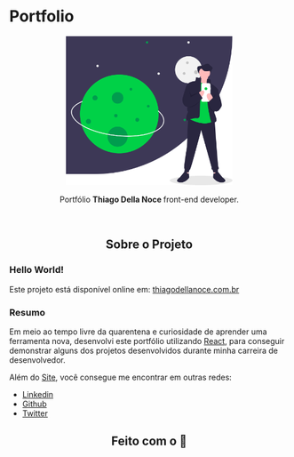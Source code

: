 # Portfolio

<p align="center">
  <img width="300px" src="./READMEIMG.gif" alt="imagem figurando - O mundo em suas mãos">

  <p align="center">Portfólio <strong>Thiago Della Noce </strong> front-end developer.</p>

  <br>
</p>

## <p align="center">Sobre o Projeto</p>

### Hello World!

Este projeto está disponível online em: [thiagodellanoce.com.br](https://www.thiagodellanoce.com.br/)

### Resumo

Em meio ao tempo livre da quarentena e curiosidade de aprender uma ferramenta nova, desenvolvi este portfólio utilizando
[React](https://github.com/facebook/create-react-app), para conseguir demonstrar alguns dos projetos desenvolvidos durante
minha carreira de desenvolvedor.

Além do [Site](https://www.thiagodellanoce.com.br/), você consegue me encontrar em outras redes:

- [Linkedin](https://www.linkedin.com/in/thiagodellanoce/)
- [Github](https://github.com/ThiagoDellaNoce)
- [Twitter](https://twitter.com/ThiagoDellaNoce)

## <p align="center">Feito com o 💚</p>
